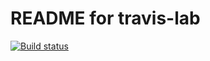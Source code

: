 # README for travis-lab

[![Build status](https://travis-ci.org/abuckley3/travis-lab.svg?master)](https://travis-ci.org/abuckley3)